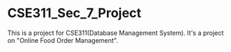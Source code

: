 # CSE311_Sec_7_Project
This is a project for CSE311(Database Management System). It's a project on "Online Food Order Management".

